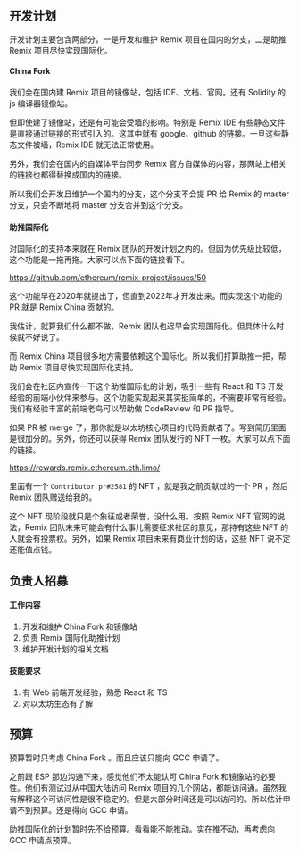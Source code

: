 ## 开发计划
开发计划主要包含两部分，一是开发和维护 Remix 项目在国内的分支，二是助推 Remix 项目尽快实现国际化。
#### China Fork
我们会在国内建 Remix 项目的镜像站，包括 IDE、文档、官网。还有 Solidity 的 js 编译器镜像站。

但即使建了镜像站，还是有可能会受墙的影响。特别是 Remix IDE 有些静态文件是直接通过链接的形式引入的。这其中就有 google、github 的链接。一旦这些静态文件被墙，Remix IDE 就无法正常使用。

另外，我们会在国内的自媒体平台同步 Remix 官方自媒体的内容，那网站上相关的链接也都得替换成国内的链接。

所以我们会开发且维护一个国内的分支，这个分支不会提 PR 给 Remix 的 master 分支，只会不断地将 master 分支合并到这个分支。

#### 助推国际化
对国际化的支持本来就在 Remix 团队的开发计划之内的。但因为优先级比较低，这个功能是一拖再拖。大家可以点下面的链接看下。

https://github.com/ethereum/remix-project/issues/50

这个功能早在2020年就提出了，但直到2022年才开发出来。而实现这个功能的 PR 就是 Remix China 贡献的。

我估计，就算我们什么都不做，Remix 团队也迟早会实现国际化。但具体什么时候就不好说了。

而 Remix China 项目很多地方需要依赖这个国际化。所以我们打算助推一把，帮助 Remix 项目尽快实现国际化支持。

我们会在社区内宣传一下这个助推国际化的计划，吸引一些有 React 和 TS 开发经验的前端小伙伴来参与。这个功能实现起来其实挺简单的，不需要非常有经验。我们有经验丰富的前端老鸟可以帮助做 CodeReview 和 PR 指导。

如果 PR 被 merge 了，那你就是以太坊核心项目的代码贡献者了。写到简历里面是很加分的。另外，你还可以获得 Remix 团队发行的 NFT 一枚。大家可以点下面的链接。

https://rewards.remix.ethereum.eth.limo/

里面有一个 `Contributor pr#2581` 的 NFT ，就是我之前贡献过的一个 PR ，然后 Remix 团队赠送给我的。

这个 NFT 现阶段就只是个象征或者荣誉，没什么用。按照 Remix NFT 官网的说法，Remix 团队未来可能会有什么事儿需要征求社区的意见，那持有这些 NFT 的人就会有投票权。另外，如果 Remix 项目未来有商业计划的话，这些 NFT 说不定还能值点钱。

## 负责人招募
#### 工作内容
1. 开发和维护 China Fork 和镜像站
2. 负责 Remix 国际化助推计划
3. 维护开发计划的相关文档

#### 技能要求
1. 有 Web 前端开发经验，熟悉 React 和 TS
2. 对以太坊生态有了解

## 预算
预算暂时只考虑 China Fork 。而且应该只能向 GCC 申请了。

之前跟 ESP 那边沟通下来，感觉他们不太能认可 China Fork 和镜像站的必要性。他们有测试过从中国大陆访问 Remix 项目的几个网站，都能访问通。虽然我有解释这个可访问性是很不稳定的。但是大部分时间还是可以访问的。所以估计申请不到预算。还是得向 GCC 申请。

助推国际化的计划暂时先不给预算。看看能不能推动。实在推不动，再考虑向 GCC 申请点预算。
